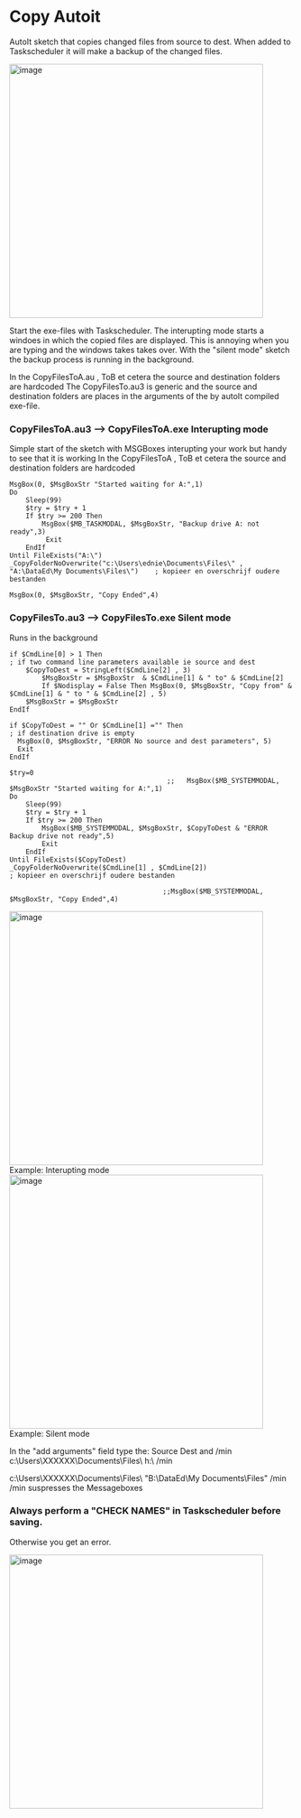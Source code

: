 # Copy Autoit

AutoIt sketch that copies changed files from source to dest. 
When added to Taskscheduler it will make a backup of the changed files. 

<img width="450" alt="image" src="https://github.com/user-attachments/assets/4ff8c2f5-3cab-4ef2-97b2-227e42cd7e50" />

Start the exe-files with Taskscheduler.
The interupting mode starts a windoes in which the copied files are displayed. This is annoying when you are typing and the windows takes takes over.
With the "silent mode" sketch the backup process is running in the background.

In the CopyFilesToA.au , ToB et cetera the source and destination folders are hardcoded
The CopyFilesTo.au3 is generic and the source and destination folders are places in the arguments of the by autoIt compiled exe-file.

### CopyFilesToA.au3 --> CopyFilesToA.exe  Interupting mode
Simple start of the sketch with MSGBoxes interupting your work but handy to see that it is working
In the CopyFilesToA , ToB et cetera the source and destination folders are hardcoded 
```
MsgBox(0, $MsgBoxStr "Started waiting for A:",1)
Do
	Sleep(99)
    $try = $try + 1
    If $try >= 200 Then 
		MsgBox($MB_TASKMODAL, $MsgBoxStr, "Backup drive A: not ready",3) 
		 Exit
	EndIf	
Until FileExists("A:\")
_CopyFolderNoOverwrite("c:\Users\ednie\Documents\Files\" , "A:\DataEd\My Documents\Files\")    ; kopieer en overschrijf oudere bestanden

MsgBox(0, $MsgBoxStr, "Copy Ended",4)

```
### CopyFilesTo.au3 --> CopyFilesTo.exe Silent mode 
Runs in the background
```
if $CmdLine[0] > 1 Then                                                                                           ; if two command line parameters available ie source and dest
	$CopyToDest = StringLeft($CmdLine[2] , 3)
		$MsgBoxStr = $MsgBoxStr  & $CmdLine[1] & " to" & $CmdLine[2]
		If $Nodisplay = False Then MsgBox(0, $MsgBoxStr, "Copy from" & $CmdLine[1] & " to " & $CmdLine[2] , 5)
	$MsgBoxStr = $MsgBoxStr   		
EndIf

if $CopyToDest = "" Or $CmdLine[1] ="" Then                                                           ; if destination drive is empty
  MsgBox(0, $MsgBoxStr, "ERROR No source and dest parameters", 5)
  Exit 
EndIf

$try=0
                                       ;;   MsgBox($MB_SYSTEMMODAL, $MsgBoxStr "Started waiting for A:",1)
Do
	Sleep(99)
    $try = $try + 1
    If $try >= 200 Then 
		MsgBox($MB_SYSTEMMODAL, $MsgBoxStr, $CopyToDest & "ERROR Backup drive not ready",5) 
		Exit
	EndIf	
Until FileExists($CopyToDest)
_CopyFolderNoOverwrite($CmdLine[1] , $CmdLine[2])                                                 ; kopieer en overschrijf oudere bestanden

                                      ;;MsgBox($MB_SYSTEMMODAL, $MsgBoxStr, "Copy Ended",4)
```

<img width="450" alt="image" src="https://github.com/user-attachments/assets/0cf45372-ac2c-4164-b1d0-d47de46b4531" />
Example: Interupting mode


<img width="450" alt="image" src="https://github.com/user-attachments/assets/ec05c965-256a-457c-bd2b-f68b56764765" />
Example: Silent mode


In the "add arguments" field type the: Source Dest and /min
c:\Users\XXXXXX\Documents\Files\ h:\ /min

c:\Users\XXXXXX\Documents\Files\ "B:\DataEd\My Documents\Files\" /min
/min suspresses the Messageboxes

### Always perform a "CHECK NAMES" in Taskscheduler before saving.
Otherwise you get an error.

<img width="450" alt="image" src="https://github.com/user-attachments/assets/95a9fc1f-058d-44b1-a198-b832d7c54077" />
